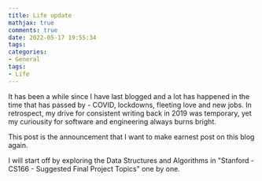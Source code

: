 ```yaml
---
title: Life update 
mathjax: true
comments: true
date: 2022-05-17 19:55:34
tags:
categories:
- General 
tags: 
- Life
---
```


It has been a while since I have last blogged and a lot has happened in the time that has passed by - COVID, lockdowns, fleeting love and new jobs. In retrospect, my drive for consistent writing back in 2019 was temporary, yet my curiousity for software and engineering always burns bright.

This post is the announcement that I want to make earnest post on this blog again.

I will start off by exploring the Data Structures and Algorithms in  "Stanford - CS166 - Suggested Final Project Topics" one by one. 
